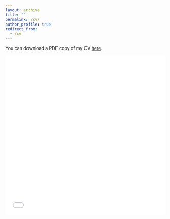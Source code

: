 ```yaml
---
layout: archive
title: ""
permalink: /cv/
author_profile: true
redirect_from:
  - /cv
---
```




You can download a PDF copy of my CV [here](/files/CV_Wang.pdf).

<iframe src="/files/CV_Wang.pdf" width="100%" height="500" frameborder="no" border="0" marginwidth="0" marginheight="0"></iframe>

